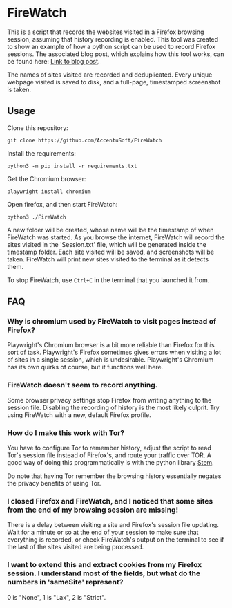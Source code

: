 # FireWatch

This is a script that records the websites visited in a Firefox browsing session,
assuming that history recording is enabled. This tool was created to show an example
of how a python script can be used to record Firefox sessions. The associated
blog post, which explains how this tool works, can be found here:
[Link to blog post](https://accentusoft.com/tutorials/recording-browser-sessions-with-100-lines-of-python/).

The names of sites visited are recorded and deduplicated.
Every unique webpage visited is saved to disk, and a full-page, timestamped
screenshot is taken.

## Usage
Clone this repository:

`git clone https://github.com/AccentuSoft/FireWatch`

Install the requirements:

`python3 -m pip install -r requirements.txt`

Get the Chromium browser:

`playwright install chromium`

Open firefox, and then start FireWatch:

`python3 ./FireWatch`

A new folder will be created, whose name will be the timestamp of when FireWatch
was started.
As you browse the internet, FireWatch will record the sites visited in the
'Session.txt' file, which will be generated inside the timestamp folder.
Each site visited will be saved, and screenshots will be taken. FireWatch will
print new sites visited to the terminal as it detects them.

To stop FireWatch, use `Ctrl+C` in the terminal that you launched it from.

## FAQ

### Why is chromium used by FireWatch to visit pages instead of Firefox?
Playwright's Chromium browser is a bit more reliable than Firefox for this sort
of task. Playwright's Firefox sometimes gives errors when visiting a lot of sites
in a single session, which is undesirable. Playwright's Chromium has its own
quirks of course, but it functions well here.

### FireWatch doesn't seem to record anything.
Some browser privacy settings stop Firefox from writing anything to the session file.
Disabling the recording of history is the most likely culprit. Try using FireWatch
with a new, default Firefox profile.

### How do I make this work with Tor?

You have to configure Tor to remember history, adjust the script to
read Tor's session file instead of Firefox's, and route your traffic over TOR.
A good way of doing this programmatically is with the python library 
[Stem](https://stem.torproject.org/tutorials.html).

Do note that having Tor remember the browsing history essentially negates the
privacy benefits of using Tor.

### I closed Firefox and FireWatch, and I noticed that some sites from the end of my browsing session are missing!
There is a delay between visiting a site and Firefox's session file updating.
Wait for a minute or so at the end of your session to make sure that everything
is recorded, or check FireWatch's output on the terminal to see if the last of
the sites visited are being processed.

### I want to extend this and extract cookies from my Firefox session. I understand most of the fields, but what do the numbers in 'sameSite' represent?
0 is "None",
1 is "Lax",
2 is "Strict".
